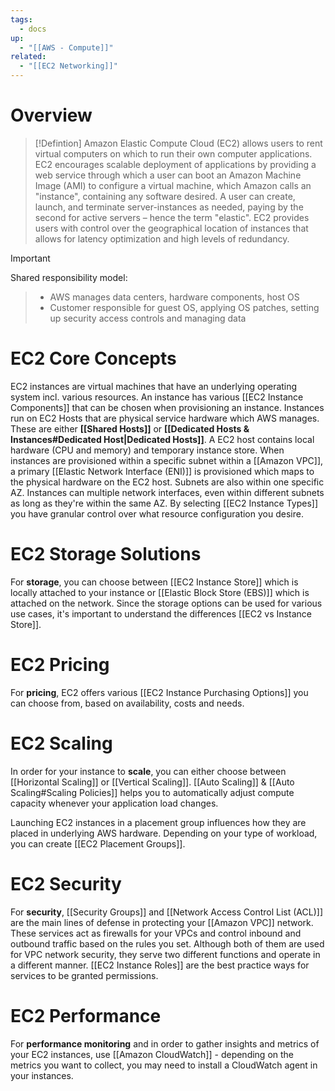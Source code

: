 ```yaml
---
tags:
  - docs
up:
  - "[[AWS - Compute]]"
related:
  - "[[EC2 Networking]]"
---
```

# Overview

>[!Defintion]
>Amazon Elastic Compute Cloud (EC2) allows users to rent virtual computers on which to run their own computer applications. EC2 encourages scalable deployment of applications by providing a web service through which a user can boot an Amazon Machine Image (AMI) to configure a virtual machine, which Amazon calls an "instance", containing any software desired. A user can create, launch, and terminate server-instances as needed, paying by the second for active servers – hence the term "elastic". EC2 provides users with control over the geographical location of instances that allows for latency optimization and high levels of redundancy.

>[!Important]
Shared responsibility model:
>- AWS manages data centers, hardware components, host OS
>- Customer responsible for guest OS, applying OS patches, setting up security access controls and managing data

# EC2 Core Concepts

EC2 instances are virtual machines that have an underlying operating system incl. various resources. An instance has various [[EC2 Instance Components]] that can be chosen when provisioning an instance. Instances run on EC2 Hosts that are physical service hardware which AWS manages. These are either **[[Shared Hosts]]** or **[[Dedicated Hosts & Instances#Dedicated Host|Dedicated Hosts]]**. A EC2 host contains local hardware (CPU and memory) and temporary instance store.
When instances are provisioned within a specific subnet within a [[Amazon VPC]], a primary [[Elastic Network Interface (ENI)]] is provisioned which maps to the physical hardware on the EC2 host. Subnets are also within one specific AZ. Instances can multiple network interfaces, even within different subnets as long as they're within the same AZ.
By selecting [[EC2 Instance Types]] you have granular control over what resource configuration you desire. 

# EC2 Storage Solutions

For **storage**, you can choose between [[EC2 Instance Store]] which is locally attached to your instance or [[Elastic Block Store (EBS)]] which is attached on the network. Since the storage options can be used for various use cases, it's important to understand the differences [[EC2 vs Instance Store]].

# EC2 Pricing

For **pricing**, EC2 offers various [[EC2 Instance Purchasing Options]] you can choose from, based on availability, costs and needs.

# EC2 Scaling

In order for your instance to **scale**, you can either choose between [[Horizontal Scaling]] or [[Vertical Scaling]]. [[Auto Scaling]] & [[Auto Scaling#Scaling Policies]] helps you to automatically adjust compute capacity whenever your application load changes.

Launching EC2 instances in a placement group influences how they are placed in underlying AWS hardware. Depending on your type of workload, you can create [[EC2 Placement Groups]].

# EC2 Security

For **security**, [[Security Groups]] and [[Network Access Control List (ACL)]] are the main lines of defense in protecting your [[Amazon VPC]] network. These services act as firewalls for your VPCs and control inbound and outbound traffic based on the rules you set. Although both of them are used for VPC network security, they serve two different functions and operate in a different manner. [[EC2 Instance Roles]] are the best practice ways for services to be granted permissions.

# EC2 Performance

For **performance monitoring** and in order to gather insights and metrics of your EC2 instances, use [[Amazon CloudWatch]] - depending on the metrics you want to collect, you may need to install a CloudWatch agent in your instances.